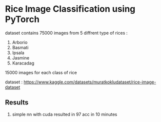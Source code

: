 # Rice Image Classification using PyTorch

dataset contains 75000 images from 5 diffrent type of rices :

1. Arborio
2. Basmati
3. Ipsala
4. Jasmine
5. Karacadag

15000 images for each class of rice

dataset : https://www.kaggle.com/datasets/muratkokludataset/rice-image-dataset

## Results

1. simple nn with cuda resulted in 97 acc in 10 minutes
